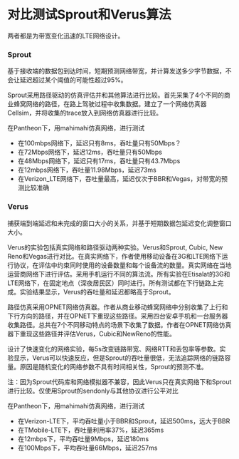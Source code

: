 # 对比测试Sprout和Verus算法

两者都是为带宽变化迅速的LTE网络设计。

### Sprout

基于接收端的数据包到达时间，短期预测网络带宽，并计算发送多少字节数据，不会让延迟超过某个阈值的可能性超过95%。

Sprout采用路径驱动的仿真评估并和其他算法进行比较。首先采集了4个不同的商业蜂窝网络的路径，在路上驾驶过程中收集数据。建立了一个网络仿真器Cellsim，并将收集的trace放入到网络仿真器进行比较。

在Pantheon下，用mahimahi仿真网络，进行测试

- 在100mbps网络下，延迟只有8ms，吞吐量只有50Mbps？
- 在72Mbps网络下，延迟12ms，吞吐量只有50Mbps 
- 在48Mbps网络下，延迟只有17ms，吞吐量只有43.7Mbps
- 在12mbps网络下，吞吐量11.98Mbps，延迟73ms
- 在Verizon_LTE网络下，吞吐量最高，延迟仅次于BBR和Vegas，对带宽的预测比较准确

### Verus

捕获端到端延迟和未完成的窗口大小的关系，并基于短期数据包延迟变化调整窗口大小。

Verus的实验包括真实网络和路径驱动两种实验。Verus和Sprout, Cubic, New Reno和Vegas进行对比。在真实网络下，作者使用移动设备在3G和LTE网络下运行协议，在评估中约束同时使用的设备数量和每个设备流的数量。真实网络在当地运营商网络下进行评估。采用手机运行不同的算法流。所有实验在Etisalat的3G和LTE网络下，在固定地点（深夜居民区）同时进行。所有测试都在下行链路上完成。实验结果显示，Verus的吞吐量和延迟都略高于Sprout。

路径仿真采用OPNET网络仿真器。作者从商业移动蜂窝网络中分别收集了上行和下行方向的路径，并在OPNET下重现这些路径。采用四台安卓手机和一台服务器收集路径。总共在7个不同移动特点的场景下收集了数据。作者在OPNET网络仿真器下重现这些路径并评估Verus，Cubic和NewReno的性能。

设计了快速变化的网络实验，每5s改变链路带宽、网络RTT和丢包率等参数。实验显示，Verus可以快速反应，但是Sprout的吞吐量很低，无法追踪网络的链路容量。原因是随机变化的网络参数不具有时间相关性，Sprout的预测不准。

注：因为Sprout代码库和网络模拟器不兼容，因此Verus只在真实网络下和Sprout进行比较。仅使用Sprout的sendonly与其他协议进行公平对比

在Pantheon下，用mahimahi仿真网络，进行测试

- 在Verizon-LTE下，平均吞吐量小于BBR和Sprout，延迟500ms，远大于BBR
- 在TMobile-LTE下，吞吐量利用率37%，延迟365ms
- 在12mbps下，平均吞吐量9Mbps，延迟180ms
- 在100Mbps下，平均吞吐量66Mbps，延迟257ms

